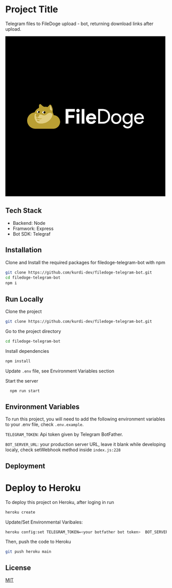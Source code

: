# Project Title

Telegram files to FileDoge upload - bot, returning download links after upload.

![Logo](./static/filedoge.png)

## Tech Stack

- Backend: Node
- Framwork: Express
- Bot SDK: Telegraf

## Installation

Clone and Install the required packages for filedoge-telegram-bot with npm

```bash
git clone https://github.com/kurdi-dev/filedoge-telegram-bot.git
cd filedoge-telegram-bot
npm i
```

## Run Locally

Clone the project

```bash
git clone https://github.com/kurdi-dev/filedoge-telegram-bot.git
```

Go to the project directory

```bash
cd filedoge-telegram-bot
```

Install dependencies

```bash
npm install
```

Update `.env` file, see Environment Variables section

Start the server

```bash
  npm run start
```

## Environment Variables

To run this project, you will need to add the following environment variables to your .env file, check `.env.example`.

`TELEGRAM_TOKEN`: Api token given by Telegram BotFather.

`BOT_SERVER_URL`: your production server URL, leave it blank while developing localy, check setWebhook method inside `index.js:228`

## Deployment

# Deploy to Heroku

To deploy this project on Heroku, after loging in run

```bash
heroku create
```

Update/Set Environmental Varibales:

```bash
heroku config:set TELEGRAM_TOKEN=<your botfather bot token>  BOT_SERVER_URL=<your newly created Dyno URL>  PORT=8443
```

Then, push the code to Heroku

```bash
git push heroku main
```

## License

[MIT](https://choosealicense.com/licenses/mit/)
